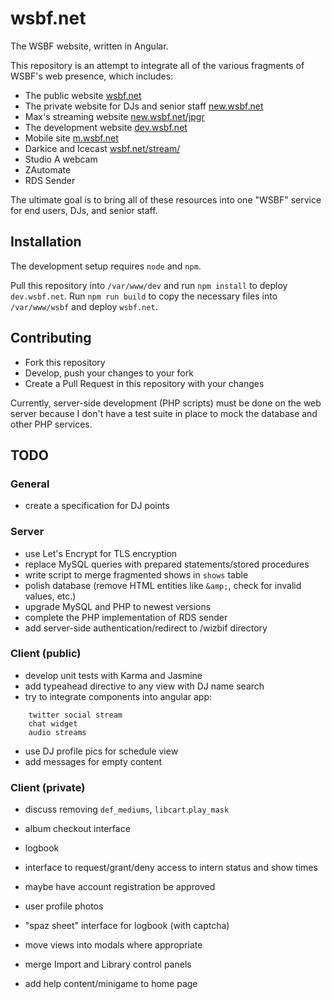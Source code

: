 wsbf.net
========

The WSBF website, written in Angular.

This repository is an attempt to integrate all of the various fragments of WSBF's web presence, which includes:

- The public website [wsbf.net](http://wsbf.net)
- The private website for DJs and senior staff [new.wsbf.net](http://new.wsbf.net)
- Max's streaming website [new.wsbf.net/jpgr](http://new.wsbf.net/jpgr)
- The development website [dev.wsbf.net](http://dev.wsbf.net)
- Mobile site [m.wsbf.net](http://m.wsbf.net)
- Darkice and Icecast [wsbf.net/stream/](https://wsbf.net/stream/)
- Studio A webcam
- ZAutomate
- RDS Sender

The ultimate goal is to bring all of these resources into one "WSBF" service for end users, DJs, and senior staff.

## Installation

The development setup requires `node` and `npm`.

Pull this repository into `/var/www/dev` and run `npm install` to deploy `dev.wsbf.net`. Run `npm run build` to copy the necessary files into `/var/www/wsbf` and deploy `wsbf.net`.

## Contributing

- Fork this repository
- Develop, push your changes to your fork
- Create a Pull Request in this repository with your changes

Currently, server-side development (PHP scripts) must be done on the web server because I don't have a test suite in place to mock the database and other PHP services.

## TODO

### General

- create a specification for DJ points

### Server

- use Let's Encrypt for TLS encryption
- replace MySQL queries with prepared statements/stored procedures
- write script to merge fragmented shows in `shows` table
- polish database (remove HTML entities like `&amp;`, check for invalid values, etc.)
- upgrade MySQL and PHP to newest versions
- complete the PHP implementation of RDS sender
- add server-side authentication/redirect to /wizbif directory

### Client (public)

- develop unit tests with Karma and Jasmine
- add typeahead directive to any view with DJ name search
- try to integrate components into angular app:

```
	twitter social stream
	chat widget
	audio streams
```
- use DJ profile pics for schedule view
- add messages for empty content

### Client (private)

- discuss removing `def_mediums`, `libcart`.`play_mask`

- album checkout interface
- logbook
- interface to request/grant/deny access to intern status and show times
- maybe have account registration be approved
- user profile photos
- "spaz sheet" interface for logbook (with captcha)
- move views into modals where appropriate
- merge Import and Library control panels
- add help content/minigame to home page

